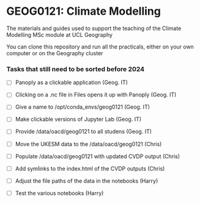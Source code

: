 # GEOG0121: Climate Modelling 

The materials and guides used to support the teaching of the Climate Modelling MSc module at UCL Geography

You can clone this repository and run all the practicals, either on your own computer or on the Geography cluster

### Tasks that still need to be sorted before 2024
- [ ] Panoply as a clickable application (Geog. IT)
- [ ] Clicking on a .nc file in Files opens it up with Panoply (Geog. IT)
- [ ] Give a name to /opt/conda_envs/geog0121 (Geog. IT)
- [ ] Make clickable versions of Jupyter Lab (Geog. IT)
- [ ] Provide /data/oacd/geog0121 to all studens (Geog. IT)
- [ ] Move the UKESM data to the /data/oacd/geog0121 (Chris)
- [ ] Populate /data/oacd/geog0121 with updated CVDP output (Chris)
- [ ] Add symlinks to the index.html of the CVDP outputs (Chris)
- [ ] Adjust the file paths of the data in the notebooks (Harry)
- [ ] Test the various notebooks (Harry)
 
